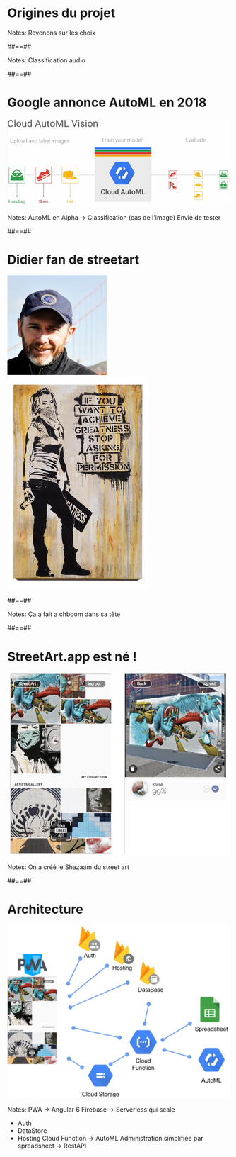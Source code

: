<!-- .slide: data-background="./assets/images/streetart-origines.jpeg" class="transition" -->

# Origines du projet

Notes:
Revenons sur les choix

##==##

<!-- .slide: data-background="./assets/images/shazam.jpg" class="transition" -->

Notes:
Classification audio

##==##

<!-- .slide: class="full-center" -->

# Google annonce AutoML en 2018

![h-500](./assets/images/google-cloud-automl-fonctionnement.png)

Notes:
AutoML en Alpha -> Classification (cas de l'image)
Envie de tester

##==##

<!-- .slide: class="flex-row" -->

# Didier fan de streetart

![h-500](./assets/images/didier.jpeg)
![h-500](./assets/images/edicola.jpg)

##==##

<!-- .slide: data-background-video="./assets/images/mindblow.mp4" -->

Notes:
Ça a fait a chboom dans sa tête

##==##

<!-- .slide: class="full-center" -->

# StreetArt.app est né !

![](./assets/images/streeartApp.png)

Notes:
On a créé le Shazaam du street art

##==##

<!-- .slide: class="full-center" -->

# Architecture

![h-800](./assets/images/SchemaStreetArt.svg)

Notes:
PWA -> Angular 6
Firebase -> Serverless qui scale

- Auth
- DataStore
- Hosting
  Cloud Function -> AutoML
  Administration simplifiée par spreadsheet -> RestAPI
